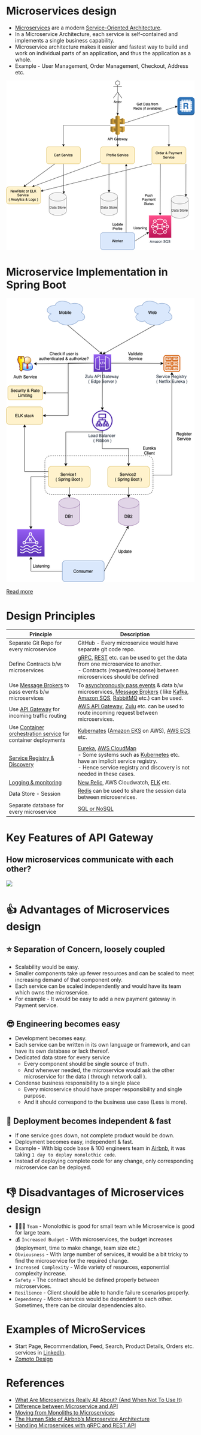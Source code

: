 # Microservices design
- [Microservices](https://microservices.io/index.html) are a modern [Service-Oriented Architecture](https://www.geeksforgeeks.org/service-oriented-architecture/).
- In a Microservice Architecture, each service is self-contained and implements a single business capability.
- Microservice architecture makes it easier and fastest way to build and work on individual parts of an application, and thus the application as a whole.
- Example - User Management, Order Management, Checkout, Address etc.

![img.png](assets/MonolothicToMicroService.drawio.png)

# Microservice Implementation in Spring Boot

![](../../5_ProgrammingLanguages/2_Java/SpringBootAndMicroServices/assests/Spring-Boot-MicroService-OnPerm.drawio.png)

[Read more](../../5_ProgrammingLanguages/2_Java/SpringBootAndMicroServices/README.md)

# Design Principles

| Principle                                                                                                           | Description                                                                                                                                                                                                                                                                                                                                       |
|---------------------------------------------------------------------------------------------------------------------|---------------------------------------------------------------------------------------------------------------------------------------------------------------------------------------------------------------------------------------------------------------------------------------------------------------------------------------------------|
| Separate Git Repo for every microservice                                                                            | GitHub - Every microservice would have separate git code repo.                                                                                                                                                                                                                                                                                    |
| Define Contracts b/w microservices                                                                                  | [gRPC](../2_APITechOptions/gRPC.md), [REST](../2_APITechOptions/REST.md) etc. can be used to get the data from one microservice to another. <br/>- Contracts (request/response) between microservices should be defined                                                                                                                           |
| Use [Message Brokers](../4_MessageBrokers) to pass events b/w microservices                                         | To [asynchronously pass events](../0_SystemGlossaries/EventDrivenArchitecture.md) & data b/w microservices, [Message Brokers](../4_MessageBrokers) ( like [Kafka](../4_MessageBrokers/Kafka/Readme.md), [Amazon SQS](../../2_AWSComponents/5_MessageBrokerServices/AmazonSQS.md), [RabbitMQ](../4_MessageBrokers/RabbitMQ.md) etc.) can be used.  |
| Use [API Gateway](1_APIGateway) for incoming traffic routing                                                        | [AWS API Gateway](../../2_AWSComponents/1_NetworkingAndContentDelivery/AmazonAPIGateway/Readme.md), [Zulu](1_APIGateway/ZuluAPIGateway.md) etc. can be used to route incoming request between microservices.                                                                                                                                      |
| Use [Container orchestration service](../6a_ContainerOrchestrationServices/Readme.md) for container deployments     | [Kubernates](../6a_ContainerOrchestrationServices/Kubernates.md) ([Amazon EKS](../../2_AWSComponents/4a_ContainerOrchestrationServices/AmazonEKS.md) on AWS), [AWS ECS](../../2_AWSComponents/4a_ContainerOrchestrationServices/AmazonECS/Readme.md) etc.                                                                                         |
| [Service Registry & Discovery](2_ServiceRegistry&Discovery/Readme.md)                                               | [Eureka](2_ServiceRegistry&Discovery/Eureka.md), [AWS CloudMap](../../2_AWSComponents/1_NetworkingAndContentDelivery/AWSCloudMap.md)<br/>- Some systems such as [Kubernetes](../6a_ContainerOrchestrationServices/Kubernates.md) etc. have an implicit service registry.<br/>- Hence service registry and discovery is not needed in these cases. |
| [Logging & monitoring](../7_MonitoringTools/Readme.md)                                                              | [New Relic](../7_MonitoringTools/NewRelic.md), AWS Cloudwatch, [ELK](../7_MonitoringTools/ELK.md) etc.                                                                                                                                                                                                                                            |
| Data Store - Session                                                                                                | [Redis](../3_DatabaseComponents/In-Memory-Cache/Redis) can be used to share the session data between microservices.                                                                                                                                                                                                                               |
| Separate database for every microservice                                                                            | [SQL or NoSQL](../3_DatabaseComponents)                                                                                                                                                                                                                                                                                                           |

# Key Features of API Gateway

## How microservices communicate with each other?

![](https://miro.medium.com/max/1400/1*CZYfnIHSHKE7XiP-zvhAvA.webp)

# :thumbsup: Advantages of Microservices design

## :star: Separation of Concern, loosely coupled
- Scalability would be easy. 
- Smaller components take up fewer resources and can be scaled to meet increasing demand of that component only.
- Each service can be scaled independently and would have its team which owns the microservice.
- For example - It would be easy to add a new payment gateway in Payment service.

## :sunglasses: Engineering becomes easy
- Development becomes easy.
- Each service can be written in its own language or framework, and can have its own database or lack thereof.
- Dedicated data store for every service
  - Every component should be single source of truth. 
  - And whenever needed, the microservice would ask the other microservice for the data ( through network call ).
- Condense business responsibility to a single place
  - Every microservice should have proper responsibility and single purpose. 
  - And it should correspond to the business use case (Less is more).

## :rocket: Deployment becomes independent & fast
- If one service goes down, not complete product would be down.
- Deployment becomes easy, independent & fast. 
- Example - With big code base & 100 engineers team in [Airbnb](https://www.infoq.com/presentations/airbnb-culture-soa/), it was taking `1 day to deploy monolothic code`.
- Instead of deploying complete code for any change, only corresponding microservice can be deployed.

# :thumbsdown: Disadvantages of Microservices design
- :family_man_woman_boy: `Team` - Monolothic is good for small team while Microservice is good for large team.
- :moneybag: `Increased Budget` - With microservices, the budget increases (deployment, time to make change, team size etc.)
- `Obviousness` - With large number of services, it would be a bit tricky to find the microservice for the required change.
- `Increased Complexity` - Wide variety of resources, exponential complexity increase.
- `Safety` - The contract should be defined properly between microservices.
- `Resilience` - Client should be able to handle failure scenarios properly.
- `Dependency` - Micro-services would be dependent to each other. Sometimes, there can be circular dependencies also.

# Examples of MicroServices
- Start Page, Recommendation, Feed, Search, Product Details, Orders etc. services in [LinkedIn](../../3_HLDDesignProblems/LinkedInDesign/Readme.md).
- [Zomoto Design](../../3_HLDDesignProblems/ZomatoDesign)

# References
- [What Are Microservices Really All About? (And When Not To Use It)](https://www.youtube.com/watch?v=lTAcCNbJ7KE)
- [Difference between Microservice and API](https://www.geeksforgeeks.org/difference-between-microservice-and-api/)
- [Moving from Monoliths to Microservices](https://www.youtube.com/watch?v=rckfN7xFig0&list=PLMCXHnjXnTnvo6alSjVkgxV-VH6EPyvoX&index=34)
- [The Human Side of Airbnb’s Microservice Architecture](https://www.infoq.com/presentations/airbnb-culture-soa/)
- [Handling Microservices with gRPC and REST API](https://fonradar.medium.com/ali-okan-kara-a3d0b61610d)
